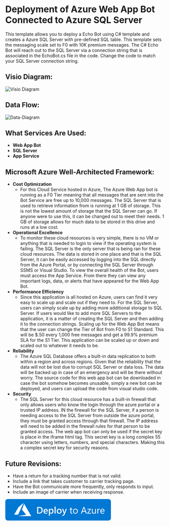 # Deployment of Azure Web App Bot Connected to Azure SQL Server


This template allows you to deploy a Echo Bot using C# template and creates a Azure SQL Server with pre-defined SQL table. This template sets the messaging scale set to F0 with 10K premium messages. The C# Echo Bot will reach out to the SQL Server via a connection string that is associated in the EchoBot.cs file in the code. Change the code to match your SQL Server connection string.

## Visio Diagram:
![Visio Diagram](https://user-images.githubusercontent.com/57882033/116955082-9533c280-ac5f-11eb-9eeb-b7520e39b980.jpeg)



## Data Flow:
![Data-Diagram](https://user-images.githubusercontent.com/57882033/116953794-2a34bc80-ac5c-11eb-8c38-bc888731c070.jpeg)

## What Services Are Used:
 + **Web App Bot**
 + **SQL Server**
 + **App Service**

## Microsoft Azure Well-Architected Framework:
 + **Cost Optimization**
   + For this Cloud Service hosted in Azure, The Azure Web App bot is running as a F0 Tier meaning that all messages that are sent into the Bot Service are free up to 10,000 messages. The SQL Server that is used to retrieve information from is running at 1 GB of storage. This is not the lowest amount of storage that the SQL Server can go. If anyone were to use this, it can be changed out to meet their needs. 1 GB of storage allows for much data to be stored in this drive and runs at a low cost.
 + **Operational Excellence**
   + To monitor these cloud resources is very simple, there is no VM or anything that is needed to login to view if the operating system is failing. The SQL Server is the only server that is being ran for these cloud resources. The data is stored in one place and that is the SQL Server, it can be easily accessed by logging into the SQL directly from the Azure Portal, or by connecting the SQL Server through SSMS or Visual Studio. To view the overall health of the Bot, users must access the App Service. From there they can view any important logs, data, or alerts that have appeared for the Web App Bot. 
 + **Performance Efficiency**
   + Since this application is all hosted on Azure, users can find it very easy to scale up and scale out if they need to. For the SQL Server, users can simply scale up by adding more additional storage to SQL Server. If users would like to add more SQL Servers to the application, it is a matter of creating the SQL Server and then adding it to the connection strings. Scaling up for the Web App Bot means that the user can change the Tier of Bot from F0 to S1 Standard. This will be $.50 every 1,000 free messages and get a 99.9% premium SLA for the S1 Tier. This application can be scaled up or down and scaled out to whatever it needs to be.
 + **Reliability**
   + The Azure SQL Database offers a built-in data replication to both within a region and across regions. Given that the reliability that the data will not be lost due to corrupt SQL Server or data loss. The data will be backed up in case of an emergency and will be there without worry. The source code for this web app bot can be downloaded in case the bot somehow becomes unusable, simply a new bot can be deployed, and users can upload the code from visual studio code. 
 + **Security**
   + The SQL Server for this cloud resource has a built-in firewall that only allows users who know the login through the azure portal or a trusted IP address. IN the firewall for the SQL Server, if a person is needing access to the SQL Server from outside the azure portal, they must be granted access through that firewall. The IP address will need to be added in the firewall rules for that person to be granted access. The web app bot can only be used if the secret key is place in the iframe html tag. This secret key is a long complex 55 character using letters, numbers, and special characters. Making this a complex secret key for security reasons. 

## Future Revisions:
 + Have a return for a tracking number that is not valid.
 + Include a link that takes customer to carrier tracking page.
 + Have the Bot communicate more frequently, only responds to input.
 + Include an image of carrier when receiving response.



[![Deploy To Azure](https://raw.githubusercontent.com/Azure/azure-quickstart-templates/master/1-CONTRIBUTION-GUIDE/images/deploytoazure.svg?sanitize=true)](https://portal.azure.com/#create/Microsoft.Template/uri/https%3A%2F%2Fraw.githubusercontent.com%2FAJSolis01%2FAzure-Bot-to-SQL%2Fmain%2Fazuredeploytemplate.json)  

